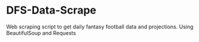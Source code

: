 # DFS-Data-Scrape

Web scraping script to get daily fantasy football data and projections.
Using BeautifulSoup and Requests

